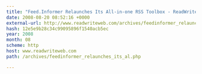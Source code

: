 ```yaml
---
title: "Feed.Informer Relaunches Its All-in-one RSS Toolbox - ReadWriteWeb"
date: 2008-08-20 08:52:16 +0000
external-url: http://www.readwriteweb.com/archives/feedinformer_relaunches_its_al.php
hash: 12e5e9b28c34c99095896f1540acb5ec
year: 2008
month: 08
scheme: http
host: www.readwriteweb.com
path: /archives/feedinformer_relaunches_its_al.php

---
```



